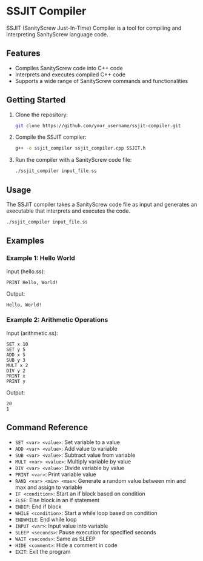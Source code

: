 # SSJIT Compiler

SSJIT (SanityScrew Just-In-Time) Compiler is a tool for compiling and interpreting SanityScrew language code.

## Features

- Compiles SanityScrew code into C++ code
- Interprets and executes compiled C++ code
- Supports a wide range of SanityScrew commands and functionalities

## Getting Started

1. Clone the repository:

   ```bash
   git clone https://github.com/your_username/ssjit-compiler.git
   ```

2. Compile the SSJIT compiler:

   ```bash
   g++ -o ssjit_compiler ssjit_compiler.cpp SSJIT.h
   ```

3. Run the compiler with a SanityScrew code file:

   ```bash
   ./ssjit_compiler input_file.ss
   ```

## Usage

The SSJIT compiler takes a SanityScrew code file as input and generates an executable that interprets and executes the code.

```bash
./ssjit_compiler input_file.ss
```

## Examples

### Example 1: Hello World

Input (hello.ss):
```
PRINT Hello, World!
```

Output:
```
Hello, World!
```

### Example 2: Arithmetic Operations

Input (arithmetic.ss):
```
SET x 10
SET y 5
ADD x 5
SUB y 3
MULT x 2
DIV y 2
PRINT x
PRINT y
```

Output:
```
20
1
```

## Command Reference

- `SET <var> <value>`: Set variable to a value
- `ADD <var> <value>`: Add value to variable
- `SUB <var> <value>`: Subtract value from variable
- `MULT <var> <value>`: Multiply variable by value
- `DIV <var> <value>`: Divide variable by value
- `PRINT <var>`: Print variable value
- `RAND <var> <min> <max>`: Generate a random value between min and max and assign to variable
- `IF <condition>`: Start an if block based on condition
- `ELSE`: Else block in an if statement
- `ENDIF`: End if block
- `WHILE <condition>`: Start a while loop based on condition
- `ENDWHILE`: End while loop
- `INPUT <var>`: Input value into variable
- `SLEEP <seconds>`: Pause execution for specified seconds
- `WAIT <seconds>`: Same as SLEEP
- `HIDE <comment>`: Hide a comment in code
- `EXIT`: Exit the program
